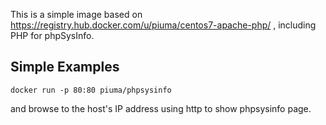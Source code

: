 This is a simple image based on
https://registry.hub.docker.com/u/piuma/centos7-apache-php/ ,
including PHP for phpSysInfo.

## Simple Examples

   ```docker run -p 80:80 piuma/phpsysinfo```

and browse to the host's IP address using http to show phpsysinfo page.
